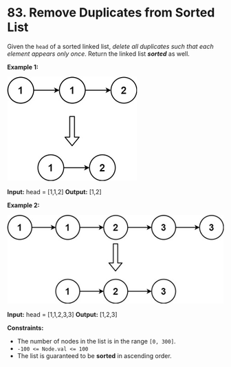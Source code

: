 # 83. Remove Duplicates from Sorted List

Given the ```head``` of a sorted linked list, *delete all duplicates such that each element appears only once*. Return the linked list ***sorted*** as well. 

**Example 1:**

![list1 Image](list1.jpg)

**Input:** head = [1,1,2]
**Output:** [1,2]

**Example 2:**

![list2 Image](list2.jpg)

**Input:** head = [1,1,2,3,3]
**Output:** [1,2,3]
 
**Constraints:**

* The number of nodes in the list is in the range ```[0, 300]```.
* ```-100 <= Node.val <= 100```
* The list is guaranteed to be **sorted** in ascending order.